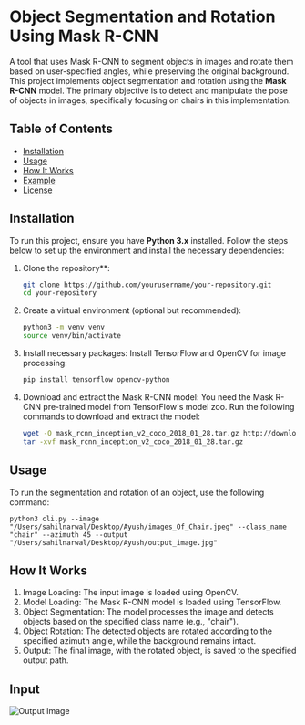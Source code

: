 
# Object Segmentation and Rotation Using Mask R-CNN

A tool that uses Mask R-CNN to segment objects in images and rotate them based on user-specified angles, while preserving the original background. This project implements object segmentation and rotation using the **Mask R-CNN** model. The primary objective is to detect and manipulate the pose of objects in images, specifically focusing on chairs in this implementation.

## Table of Contents
- [Installation](#installation)
- [Usage](#usage)
- [How It Works](#how-it-works)
- [Example](#example)
- [License](#license)

## Installation

To run this project, ensure you have **Python 3.x** installed. Follow the steps below to set up the environment and install the necessary dependencies:

1. Clone the repository**:
   ```bash
   git clone https://github.com/yourusername/your-repository.git
   cd your-repository

2. Create a virtual environment (optional but recommended):
   ```bash
   python3 -m venv venv
   source venv/bin/activate
3. Install necessary packages: Install TensorFlow and OpenCV for image processing:
   ```bash
   pip install tensorflow opencv-python
4. Download and extract the Mask R-CNN model: You need the Mask R-CNN pre-trained model from TensorFlow's model zoo. Run the following commands to download and extract the model:
   ```bash
   wget -O mask_rcnn_inception_v2_coco_2018_01_28.tar.gz http://download.tensorflow.org/models/mask_rcnn_inception_v2_coco_2018_01_28.tar.gz
   tar -xvf mask_rcnn_inception_v2_coco_2018_01_28.tar.gz
   
## Usage

To run the segmentation and rotation of an object, use the following command:

```python3 cli.py --image "/Users/sahilnarwal/Desktop/Ayush/images_Of_Chair.jpeg" --class_name "chair" --azimuth 45 --output "/Users/sahilnarwal/Desktop/Ayush/output_image.jpg"```

## How It Works

1. Image Loading: The input image is loaded using OpenCV.
2. Model Loading: The Mask R-CNN model is loaded using TensorFlow.
3. Object Segmentation: The model processes the image and detects objects based on the specified class name (e.g., "chair").
4. Object Rotation: The detected objects are rotated according to the specified azimuth angle, while the background remains intact.
5. Output: The final image, with the rotated object, is saved to the specified output path.

## Input
![Output Image](images/output_image.jpg "Rotated Object Output")

